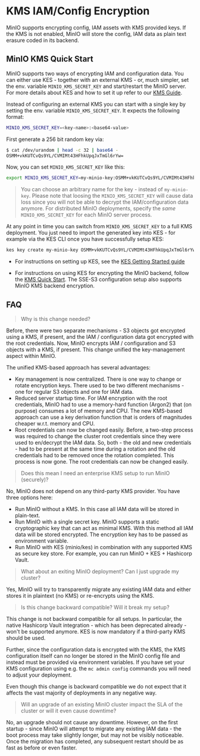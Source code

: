 # KMS IAM/Config Encryption

MinIO supports encrypting config, IAM assets with KMS provided keys. If the KMS is not enabled, MinIO will store the config, IAM data as plain text erasure coded in its backend.

## MinIO KMS Quick Start

MinIO supports two ways of encrypting IAM and configuration data.
You can either use KES - together with an external KMS - or, much simpler,
set the env. variable `MINIO_KMS_SECRET_KEY` and start/restart the MinIO server. For more details about KES and how
to set it up refer to our [KMS Guide](https://github.com/foens/minio/blob/master/docs/kms/README.md).

Instead of configuring an external KMS you can start with a single key by
setting the env. variable `MINIO_KMS_SECRET_KEY`. It expects the following
format:

```sh
MINIO_KMS_SECRET_KEY=<key-name>:<base64-value>
```

First generate a 256 bit random key via:

```sh
$ cat /dev/urandom | head -c 32 | base64 -
OSMM+vkKUTCvQs9YL/CVMIMt43HFhkUpqJxTmGl6rYw=
```

Now, you can set `MINIO_KMS_SECRET_KEY` like this:

```sh
export MINIO_KMS_SECRET_KEY=my-minio-key:OSMM+vkKUTCvQs9YL/CVMIMt43HFhkUpqJxTmGl6rYw=
```

> You can choose an arbitrary name for the key - instead of `my-minio-key`.
> Please note that loosing the `MINIO_KMS_SECRET_KEY` will cause data loss
> since you will not be able to decrypt the IAM/configuration data anymore.
For distributed MinIO deployments, specify the *same* `MINIO_KMS_SECRET_KEY` for each MinIO server process.

At any point in time you can switch from `MINIO_KMS_SECRET_KEY` to a full KMS
deployment. You just need to import the generated key into KES - for example via
the KES CLI once you have successfully setup KES:

```sh
kes key create my-minio-key OSMM+vkKUTCvQs9YL/CVMIMt43HFhkUpqJxTmGl6rYw=
```

- For instructions on setting up KES, see the [KES Getting Started guide](https://github.com/minio/kes/wiki/Getting-Started)

- For instructions on using KES for encrypting the MinIO backend, follow the [KMS Quick Start](https://github.com/foens/minio/tree/master/docs/kms). The SSE-S3 configuration setup also supports MinIO KMS backend encryption.

## FAQ

> Why is this change needed?

Before, there were two separate mechanisms - S3 objects got encrypted using a KMS,
if present, and the IAM / configuration data got encrypted with the root credentials.
Now, MinIO encrypts IAM / configuration and S3 objects with a KMS, if present. This
change unified the key-management aspect within MinIO.

The unified KMS-based approach has several advantages:

- Key management is now centralized. There is one way to change or rotate encryption keys.
   There used to be two different mechanisms - one for regular S3 objects and one for IAM data.
- Reduced server startup time. For IAM encryption with the root credentials, MinIO had
   to use a memory-hard function (Argon2) that (on purpose) consumes a lot of memory and CPU.
   The new KMS-based approach can use a key derivation function that is orders of magnitudes
   cheaper w.r.t. memory and CPU.
- Root credentials can now be changed easily. Before, a two-step process was required to
   change the cluster root credentials since they were used to en/decrypt the IAM data.
   So, both - the old and new credentials - had to be present at the same time during a rotation
   and the old credentials had to be removed once the rotation completed. This process is now gone.
   The root credentials can now be changed easily.

> Does this mean I need an enterprise KMS setup to run MinIO (securely)?

No, MinIO does not depend on any third-party KMS provider. You have three options here:

- Run MinIO without a KMS. In this case all IAM data will be stored in plain-text.
- Run MinIO with a single secret key. MinIO supports a static cryptographic key
  that can act as minimal KMS. With this method all IAM data will be stored
  encrypted. The encryption key has to be passed as environment variable.
- Run MinIO with KES (minio/kes) in combination with any supported KMS as
  secure key store. For example, you can run MinIO + KES + Hashicorp Vault.

> What about an exiting MinIO deployment? Can I just upgrade my cluster?

Yes, MinIO will try to transparently migrate any existing IAM data and either stores
it in plaintext (no KMS) or re-encrypts using the KMS.

> Is this change backward compatible? Will it break my setup?

This change is not backward compatible for all setups. In particular, the native
Hashicorp Vault integration - which has been deprecated already - won't be
supported anymore. KES is now mandatory if a third-party KMS should be used.

Further, since the configuration data is encrypted with the KMS, the KMS
configuration itself can no longer be stored in the MinIO config file and
instead must be provided via environment variables. If you have set your KMS
configuration using e.g. the `mc admin config` commands you will need to adjust
your deployment.

Even though this change is backward compatible we do not expect that it affects
the vast majority of deployments in any negative way.

> Will an upgrade of an existing MinIO cluster impact the SLA of the cluster or will it even cause downtime?

No, an upgrade should not cause any downtime. However, on the first startup -
since MinIO will attempt to migrate any existing IAM data - the boot process may
take slightly longer, but may not be visibly noticeable. Once the migration has
completed, any subsequent restart should be as fast as before or even faster.
